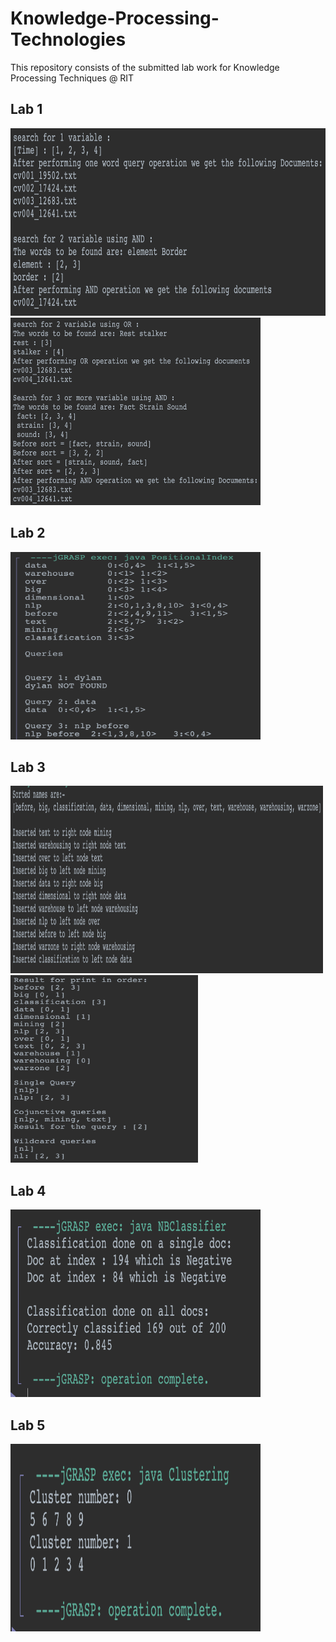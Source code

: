 # Knowledge-Processing-Technologies

This repository consists of the submitted lab work for Knowledge Processing Techniques @ RIT

## Lab 1
<img src="Images/Out_1.png" alt="Flowchart" width=600 height=300>
<img src="Images/Out_1.1.png" alt="Flowchart" width=400 height=300>

## Lab 2
<img src="Images/Out_2.png" alt="Flowchart" width=400 height=300>

## Lab 3
<img src="Images/Out_3.1.png" alt="Flowchart" width=500 height=300>
<img src="Images/Out_3.2.png" alt="Flowchart" width=300 height=300>

## Lab 4
<img src="Images/Out_4.png" alt="Flowchart" width=400 height=300>

## Lab 5
<img src="Images/Out_5.png" alt="Flowchart" width=400 height=300>
